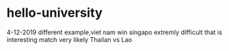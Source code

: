 # hello-university
4-12-2019
different example,viet nam win singapo extremly difficult
that is interesting match very likely Thailan vs Lao
